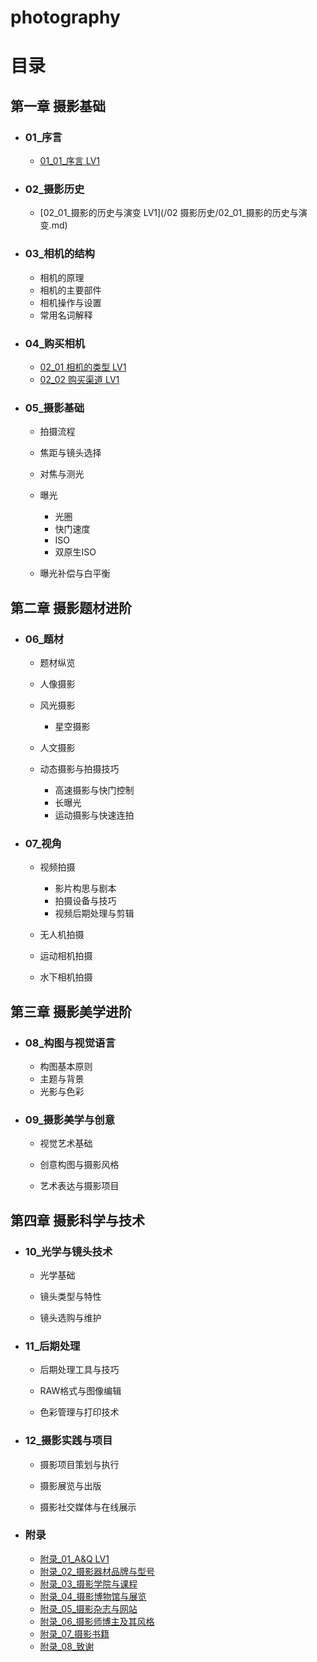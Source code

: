 # photography

# 目录

## 第一章 摄影基础

* ### 01_序言

  * [01_01_序言 LV1](01_序言.md)

* ### 02_摄影历史

  * [02_01_摄影的历史与演变 LV1](/02 摄影历史/02_01_摄影的历史与演变.md)

* ### 03_相机的结构

  * 相机的原理
  * 相机的主要部件
  * 相机操作与设置
  * 常用名词解释

* ### 04_购买相机

  * [02_01 相机的类型 LV1](相机的类型.md)
  * [02_02 购买渠道 LV1](购买渠道.md)


* ### 05_摄影基础

  * 拍摄流程

  * 焦距与镜头选择

  * 对焦与测光

  * 曝光
    * 光圈
    * 快门速度
    * ISO
    * 双原生ISO

  * 曝光补偿与白平衡

    

## 第二章 摄影题材进阶

* ### 06_题材

  * 题材纵览

  * 人像摄影

  * 风光摄影

    * 星空摄影

  * 人文摄影

  * 动态摄影与拍摄技巧
    * 高速摄影与快门控制
    * 长曝光
    * 运动摄影与快速连拍

* ### 07_视角

  * 视频拍摄
    * 影片构思与剧本
    * 拍摄设备与技巧
    * 视频后期处理与剪辑

  * 无人机拍摄

  * 运动相机拍摄

  * 水下相机拍摄

    

## 第三章 摄影美学进阶

* ### 08_构图与视觉语言

  * 构图基本原则
  * 主题与背景
  * 光影与色彩

* ### 09_摄影美学与创意

  * 视觉艺术基础

  * 创意构图与摄影风格

  * 艺术表达与摄影项目

    


## 第四章 摄影科学与技术

* ### 10_光学与镜头技术

  * 光学基础

  * 镜头类型与特性
  * 镜头选购与维护

* ### 11_后期处理

  * 后期处理工具与技巧

  * RAW格式与图像编辑
  * 色彩管理与打印技术

* ### 12_摄影实践与项目

  * 摄影项目策划与执行

  * 摄影展览与出版
  * 摄影社交媒体与在线展示

* ### 附录

  * [附录_01_A&Q LV1](/附录/附录_01_A&Q.md)
  * [附录_02_摄影器材品牌与型号](/附录/附录_02_摄影器材品牌与型号.md)
  * [附录_03_摄影学院与课程](/附录/附录_03_摄影学院与课程.md)
  * [附录_04_摄影博物馆与展览](/附录/附录_04_摄影博物馆与展览.md)
  * [附录_05_摄影杂志与网站](/附录/附录_05_摄影杂志与网站.md)
  * [附录_06_摄影师博主及其风格](/附录/附录_06_摄影师博主及其风格.md)
  * [附录_07_摄影书籍](/附录/附录_07_摄影书籍.md)
  * [附录_08_致谢](/附录/附录_08_致谢.md)

